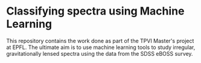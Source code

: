 # Classifying spectra using Machine Learning
This repository contains the work done as part of the TPVI Master's project at EPFL. The ultimate aim is to use machine learning tools to study irregular, gravitationally lensed spectra using the data from the SDSS eBOSS survey. 
